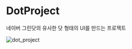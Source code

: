 # DotProject 
네이버 그린닷의 유사한 닷 형태의 UI를 만드는 프로젝트

![dot_project](https://user-images.githubusercontent.com/26247304/135862195-211e17b2-56fb-4ca1-a246-39483ab60039.gif)
